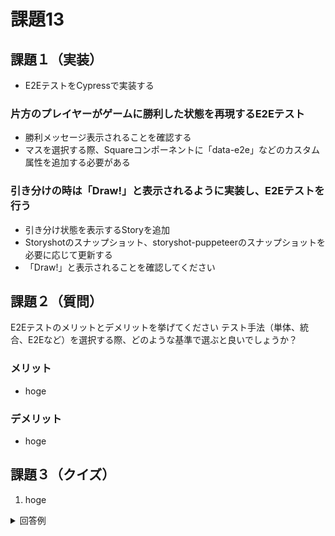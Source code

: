 # 課題13

## 課題１（実装）

- E2EテストをCypressで実装する

### 片方のプレイヤーがゲームに勝利した状態を再現するE2Eテスト
- 勝利メッセージ表示されることを確認する
- マスを選択する際、Squareコンポーネントに「data-e2e」などのカスタム属性を追加する必要がある


### 引き分けの時は「Draw!」と表示されるように実装し、E2Eテストを行う
- 引き分け状態を表示するStoryを追加
- Storyshotのスナップショット、storyshot-puppeteerのスナップショットを必要に応じて更新する
- 「Draw!」と表示されることを確認してください

## 課題２（質問）

E2Eテストのメリットとデメリットを挙げてください
テスト手法（単体、統合、E2Eなど）を選択する際、どのような基準で選ぶと良いでしょうか？

### メリット
- hoge

### デメリット
- hoge

## 課題３（クイズ）

1. hoge


<details>
  <summary>回答例</summary>

1. hoge

参考: 
</details>

